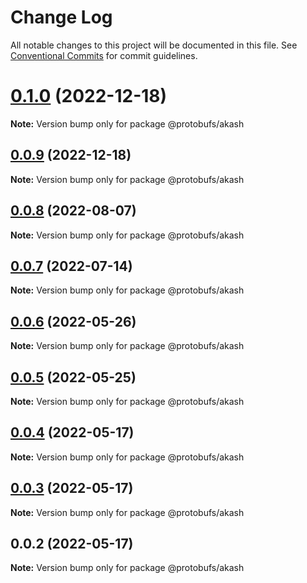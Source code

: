 # Change Log

All notable changes to this project will be documented in this file.
See [Conventional Commits](https://conventionalcommits.org) for commit guidelines.

# [0.1.0](https://github.com/cosmology-tech/proto-registry/compare/@protobufs/akash@0.0.9...@protobufs/akash@0.1.0) (2022-12-18)

**Note:** Version bump only for package @protobufs/akash





## [0.0.9](https://github.com/cosmology-tech/proto-registry/compare/@protobufs/akash@0.0.8...@protobufs/akash@0.0.9) (2022-12-18)

**Note:** Version bump only for package @protobufs/akash





## [0.0.8](https://github.com/cosmology-tech/proto-registry/compare/@protobufs/akash@0.0.7...@protobufs/akash@0.0.8) (2022-08-07)

**Note:** Version bump only for package @protobufs/akash





## [0.0.7](https://github.com/cosmology-tech/proto-registry/compare/@protobufs/akash@0.0.6...@protobufs/akash@0.0.7) (2022-07-14)

**Note:** Version bump only for package @protobufs/akash





## [0.0.6](https://github.com/cosmology-tech/proto-registry/compare/@protobufs/akash@0.0.5...@protobufs/akash@0.0.6) (2022-05-26)

**Note:** Version bump only for package @protobufs/akash





## [0.0.5](https://github.com/cosmology-tech/proto-registry/compare/@protobufs/akash@0.0.4...@protobufs/akash@0.0.5) (2022-05-25)

**Note:** Version bump only for package @protobufs/akash





## [0.0.4](https://github.com/cosmology-tech/proto-registry/compare/@protobufs/akash@0.0.3...@protobufs/akash@0.0.4) (2022-05-17)

**Note:** Version bump only for package @protobufs/akash





## [0.0.3](https://github.com/cosmology-tech/proto-registry/compare/@protobufs/akash@0.0.2...@protobufs/akash@0.0.3) (2022-05-17)

**Note:** Version bump only for package @protobufs/akash





## 0.0.2 (2022-05-17)

**Note:** Version bump only for package @protobufs/akash
